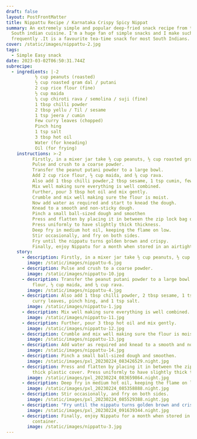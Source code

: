```yaml
---
draft: false
layout: PostFrontMatter
title: Nippattu Recipe / Karnataka Crispy Spicy Nippat
summary: An extremely simple and popular deep-fried snack recipe from the famous
  South indian cuisine. I'm a huge fan of simple snacks and I make such snacks
  frequently .It is a favourite tea-time snack for most South Indians.
cover: /static/images/nippattu-2.jpg
tags:
  - Simple Easy snack
date: 2023-03-02T06:50:31.744Z
subrecipe:
  - ingredients: |-2
           ½ cup peanuts (roasted)
           ½ cup roasted gram dal / putani 
           2 cup rice flour (fine)
           ½ cup maida
           ¼ cup chiroti rava / semolina / suji (fine)
           1 tbsp chilli powder
           2 tbsp yellu / Til / sesame
           1 tsp jeera / cumin
           Few curry leaves (chopped)
           Pinch hing
           1 tsp salt
           3 tbsp hot oil
           Water (for kneading)
           Oil (for frying)
    instructions: >-2
          Firstly, in a mixer jar take ½ cup peanuts, ½ cup roasted gram dal.
          Pulse and crush to a coarse powder.
          Transfer the peanut putani powder to a large bowl.
          Add 2 cup rice flour, ½ cup maida, and ¼ cup rava.
          Also add 1 tbsp chilli powder,2 tbsp sesame, 1 tsp cumin, few curry leaves, pinch hing, and 1 tsp salt.
          Mix well making sure everything is well combined.
          Further, pour 3 tbsp hot oil and mix gently.
          Crumble and mix well making sure the flour is moist.
          Now add water as required and start to knead the dough.
          Knead to a smooth and non-sticky dough.
          Pinch a small ball-sized dough and smoothen
          Press and flatten by placing it in between the zip lock bag or any thick plastic cover.
          Press uniformly to have slightly thick thickness.
          Deep fry in medium hot oil, keeping the flame on low.
          Stir occasionally, and fry on both sides.
          Fry until the nippatu turns golden brown and crispy.
          Finally, enjoy Nippatu for a month when stored in an airtight container.
    story:
      - description: Firstly, in a mixer jar take ½ cup peanuts, ½ cup roasted gram dal.
        image: /static/images/nippattu-6.jpg
      - description: Pulse and crush to a coarse powder.
        image: /static/images/nippattu-10.jpg
      - description: Transfer the peanut putani powder to a large bowl. Add 2 cup rice
          flour, ½ cup maida, and ¼ cup rava.
        image: /static/images/nippattu-4.jpg
      - description: Also add 1 tbsp chilli powder, 2 tbsp sesame, 1 tsp cumin, few
          curry leaves, pinch hing, and 1 tsp salt.
        image: /static/images/nippattu-1.jpg
      - description: Mix well making sure everything is well combined.
        image: /static/images/nippattu-11.jpg
      - description: Further, pour 3 tbsp hot oil and mix gently.
        image: /static/images/nippattu-12.jpg
      - description: Crumble and mix well making sure the flour is moist.
        image: /static/images/nippattu-13.jpg
      - description: Add water as required and knead to a smooth and nonsticky dough.
        image: /static/images/nippattu-14.jpg
      - description: Pinch a small ball-sized dough and smoothen.
        image: /static/images/pxl_20230224_083426529.night.jpg
      - description: Press and flatten by placing it in between the zip lock bag or any
          thick plastic cover. Press uniformly to have slightly thick thickness.
        image: /static/images/pxl_20230224_083659864.night.jpg
      - description: Deep fry in medium hot oil, keeping the flame on low.
        image: /static/images/pxl_20230224_085358888.night.jpg
      - description: Stir occasionally, and fry on both sides.
        image: /static/images/pxl_20230224_085529388.night.jpg
      - description: "Fry until the nippatu turns golden brown and crispy. "
        image: /static/images/pxl_20230224_091639344.night.jpg
      - description: Finally, enjoy Nippatu for a month when stored in an airtight
          container.
        image: /static/images/nippattu-3.jpg
---
```

